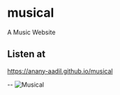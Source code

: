 # musical
 A Music Website

Listen at
--
https://anany-aadil.github.io/musical

--
![Musical](https://user-images.githubusercontent.com/95484742/145710533-d9a7cbf5-0467-4c22-81b2-ddfe8bdd4cc8.png)
